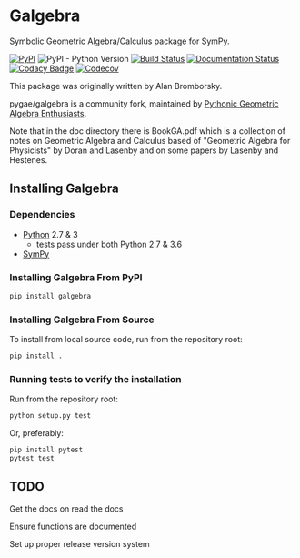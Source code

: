 Galgebra
========

Symbolic Geometric Algebra/Calculus package for SymPy.

[![PyPI](https://img.shields.io/pypi/v/galgebra.svg)](https://pypi.org/project/galgebra/) ![PyPI - Python Version](https://img.shields.io/pypi/pyversions/galgebra.svg) [![Build Status](https://travis-ci.com/pygae/galgebra.svg?branch=master)](https://travis-ci.com/pygae/galgebra) [![Documentation Status](https://readthedocs.org/projects/galgebra/badge/?version=latest)](https://galgebra.readthedocs.io/en/latest/?badge=latest) [![Codacy Badge](https://api.codacy.com/project/badge/Grade/fe7642c639a54d909a36c75db6c2fa49)](https://app.codacy.com/app/utensilcandel/galgebra?utm_source=github.com&utm_medium=referral&utm_content=pygae/galgebra&utm_campaign=Badge_Grade_Settings) [![Codecov](https://img.shields.io/codecov/c/github/pygae/galgebra.svg)](https://codecov.io/gh/pygae/galgebra)

This package was originally written by Alan Bromborsky.

pygae/galgebra is a community fork, maintained by [Pythonic Geometric Algebra Enthusiasts](https://github.com/pygae).

Note that in the doc directory there is BookGA.pdf which is a collection of notes on 
Geometric Algebra and Calculus based of "Geometric Algebra for Physicists" by Doran and 
Lasenby and on some papers by Lasenby and Hestenes.

Installing Galgebra
---------------------

### Dependencies

- [Python](https://www.python.org/) 2.7 & 3
  - tests pass under both Python 2.7 & 3.6
- [SymPy](https://www.sympy.org)

### Installing Galgebra From PyPI

```bash
pip install galgebra
```

### Installing Galgebra From Source

To install from local source code, run from the repository root:

```bash
pip install .
```

### Running tests to verify the installation

Run from the repository root:

```bash
python setup.py test
```

Or, preferably:

```bash
pip install pytest
pytest test
```

TODO
-----

Get the docs on read the docs

Ensure functions are documented

Set up proper release version system

